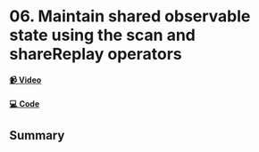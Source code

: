 # 06. Maintain shared observable state using the scan and shareReplay operators

#### [📹 Video]()

#### [💻 Code]()

## Summary
